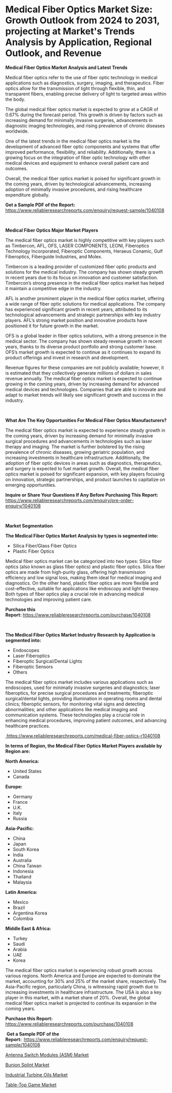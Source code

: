 <p><h1>Medical Fiber Optics Market Size: Growth Outlook from 2024 to 2031, projecting at Market's Trends Analysis by Application, Regional Outlook, and Revenue</h1></p><p><strong>Medical Fiber Optics Market Analysis and Latest Trends</strong></p>
<p><p>Medical fiber optics refer to the use of fiber optic technology in medical applications such as diagnostics, surgery, imaging, and therapeutics. Fiber optics allow for the transmission of light through flexible, thin, and transparent fibers, enabling precise delivery of light to targeted areas within the body.</p><p>The global medical fiber optics market is expected to grow at a CAGR of 0.67% during the forecast period. This growth is driven by factors such as increasing demand for minimally invasive surgeries, advancements in diagnostic imaging technologies, and rising prevalence of chronic diseases worldwide.</p><p>One of the latest trends in the medical fiber optics market is the development of advanced fiber optic components and systems that offer improved performance, flexibility, and reliability. Additionally, there is a growing focus on the integration of fiber optic technology with other medical devices and equipment to enhance overall patient care and outcomes.</p><p>Overall, the medical fiber optics market is poised for significant growth in the coming years, driven by technological advancements, increasing adoption of minimally invasive procedures, and rising healthcare expenditure globally.</p></p>
<p><strong>Get a Sample PDF of the Report:&nbsp;</strong> <a href="https://www.reliableresearchreports.com/enquiry/request-sample/1040108">https://www.reliableresearchreports.com/enquiry/request-sample/1040108</a></p>
<p>&nbsp;</p>
<p><strong>Medical Fiber Optics Major Market Players</strong></p>
<p><p>The medical fiber optics market is highly competitive with key players such as Timbercon, AFL, OFS, LASER COMPONENTS, LEONI, Fiberoptics Technology Incorporated, Fiberoptic Components, Heraeus Conamic, Gulf Fiberoptics, Fiberguide Industries, and Molex. </p><p>Timbercon is a leading provider of customized fiber optic products and solutions for the medical industry. The company has shown steady growth in recent years due to its focus on innovation and customer satisfaction. Timbercon’s strong presence in the medical fiber optics market has helped it maintain a competitive edge in the industry.</p><p>AFL is another prominent player in the medical fiber optics market, offering a wide range of fiber optic solutions for medical applications. The company has experienced significant growth in recent years, attributed to its technological advancements and strategic partnerships with key industry players. AFL’s strong market position and innovative products have positioned it for future growth in the market.</p><p>OFS is a global leader in fiber optics solutions, with a strong presence in the medical sector. The company has shown steady revenue growth in recent years, thanks to its diverse product portfolio and strong customer base. OFS’s market growth is expected to continue as it continues to expand its product offerings and invest in research and development.</p><p>Revenue figures for these companies are not publicly available; however, it is estimated that they collectively generate millions of dollars in sales revenue annually. The medical fiber optics market is expected to continue growing in the coming years, driven by increasing demand for advanced medical devices and technologies. Companies that are able to innovate and adapt to market trends will likely see significant growth and success in the industry.</p></p>
<p>&nbsp;</p>
<p><strong>What Are The Key Opportunities For Medical Fiber Optics Manufacturers?</strong></p>
<p><p>The medical fiber optics market is expected to experience steady growth in the coming years, driven by increasing demand for minimally invasive surgical procedures and advancements in technologies such as laser therapy and imaging. The market is further bolstered by the rising prevalence of chronic diseases, growing geriatric population, and increasing investments in healthcare infrastructure. Additionally, the adoption of fiber optic devices in areas such as diagnostics, therapeutics, and surgery is expected to fuel market growth. Overall, the medical fiber optics market is poised for significant expansion, with key players focusing on innovation, strategic partnerships, and product launches to capitalize on emerging opportunities.</p></p>
<p><strong>Inquire or Share Your Questions If Any Before Purchasing This Report:</strong> <a href="https://www.reliableresearchreports.com/enquiry/pre-order-enquiry/1040108">https://www.reliableresearchreports.com/enquiry/pre-order-enquiry/1040108</a></p>
<p>&nbsp;</p>
<p><strong>Market Segmentation</strong></p>
<p><strong>The Medical Fiber Optics Market Analysis by types is segmented into:</strong></p>
<p><ul><li>Silica Fiber/Glass Fiber Optics</li><li>Plastic Fiber Optics</li></ul></p>
<p><p>Medical fiber optics market can be categorized into two types: Silica fiber optics (also known as glass fiber optics) and plastic fiber optics. Silica fiber optics are made from high-purity glass, offering high transmission efficiency and low signal loss, making them ideal for medical imaging and diagnostics. On the other hand, plastic fiber optics are more flexible and cost-effective, suitable for applications like endoscopy and light therapy. Both types of fiber optics play a crucial role in advancing medical technologies and improving patient care.</p></p>
<p><strong>Purchase this Report:&nbsp;</strong><a href="https://www.reliableresearchreports.com/purchase/1040108">https://www.reliableresearchreports.com/purchase/1040108</a></p>
<p>&nbsp;</p>
<p><strong>The Medical Fiber Optics Market Industry Research by Application is segmented into:</strong></p>
<p><ul><li>Endoscopes</li><li>Laser Fiberoptics</li><li>Fiberoptic Surgical/Dental Lights</li><li>Fiberoptic Sensors</li><li>Others</li></ul></p>
<p><p>The medical fiber optics market includes various applications such as endoscopes, used for minimally invasive surgeries and diagnostics; laser fiberoptics, for precise surgical procedures and treatments; fiberoptic surgical/dental lights, providing illumination in operating rooms and dental clinics; fiberoptic sensors, for monitoring vital signs and detecting abnormalities; and other applications like medical imaging and communication systems. These technologies play a crucial role in enhancing medical procedures, improving patient outcomes, and advancing healthcare practices.</p></p>
<p><a href="https://www.reliableresearchreports.com/medical-fiber-optics-r1040108">&nbsp;https://www.reliableresearchreports.com/medical-fiber-optics-r1040108</a></p>
<p><strong>In terms of Region, the Medical Fiber Optics Market Players available by Region are:</strong></p>
<p>
    <p> <strong> North America: </strong>
        <ul>
            <li>United States</li>
            <li>Canada</li>
        </ul>
        </p> 
    <p> <strong> Europe: </strong>
        <ul>
            <li>Germany</li>
            <li>France</li>
            <li>U.K.</li>
            <li>Italy</li>
            <li>Russia</li>
        </ul>
        </p> 
    <p> <strong> Asia-Pacific: </strong>
        <ul>
            <li>China</li>
            <li>Japan</li>
            <li>South Korea</li>
            <li>India</li>
            <li>Australia</li>
            <li>China Taiwan</li>
            <li>Indonesia</li>
            <li>Thailand</li>
            <li>Malaysia</li>
        </ul>
        </p> 
    <p> <strong> Latin America: </strong>
        <ul>
            <li>Mexico</li>
            <li>Brazil</li>
            <li>Argentina Korea</li>
            <li>Colombia</li>
        </ul>
        </p> 
    <p> <strong> Middle East & Africa: </strong>
        <ul>
            <li>Turkey</li>
            <li>Saudi</li>
            <li>Arabia</li>
            <li>UAE</li>
            <li>Korea</li>
        </ul>
    </p>
    </p>
<p><p>The medical fiber optics market is experiencing robust growth across various regions. North America and Europe are expected to dominate the market, accounting for 30% and 25% of the market share, respectively. The Asia-Pacific region, particularly China, is witnessing rapid growth due to increasing investments in healthcare infrastructure. The USA is also a key player in this market, with a market share of 20%. Overall, the global medical fiber optics market is projected to continue its expansion in the coming years.</p></p>
<p><strong>Purchase this Report: </strong><a href="https://www.reliableresearchreports.com/purchase/1040108">https://www.reliableresearchreports.com/purchase/1040108</a></p>
<p>&nbsp;<strong>Get a Sample PDF of the Report:&nbsp;&nbsp;</strong><a href="https://www.reliableresearchreports.com/enquiry/request-sample/1040108">https://www.reliableresearchreports.com/enquiry/request-sample/1040108</a></p>
<p><strong></strong></p>
<p><p><a href="https://www.linkedin.com/pulse/antenna-switch-modules-asm-market-size-trends-complete-ws1xe?trackingId=PXoiX%2Bw3QpXHxRbQutSZvw%3D%3D">Antenna Switch Modules (ASM) Market</a></p><p><a href="https://github.com/mabutironaldo/Market-Research-Report-List-4/blob/main/bunion-splint-market.md">Bunion Splint Market</a></p><p><a href="https://issuu.com/reportprime-2/docs/industrial-turbine-oils-market-size-2030.pptx">Industrial Turbine Oils Market</a></p><p><a href="https://www.linkedin.com/pulse/table-top-game-market-trends-analysis-forecasted-period-rn5ff?trackingId=N70na%2FQyoDF2wXYiZ8Zw3Q%3D%3D">Table-Top Game Market</a></p></p>